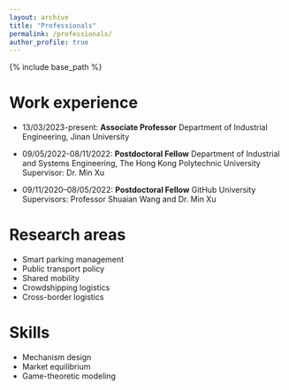 ```yaml
---
layout: archive
title: "Professionals"
permalink: /professionals/
author_profile: true
---
```


{% include base_path %}

Work experience
======
* 13/03/2023-present: **Associate Professor**
  Department of Industrial Engineering, Jinan University

* 09/05/2022-08/11/2022: **Postdoctoral Fellow**
  Department of Industrial and Systems Engineering, The Hong Kong Polytechnic University
  Supervisor: Dr. Min Xu

* 09/11/2020–08/05/2022: **Postdoctoral Fellow**
  GitHub University
  Supervisors: Professor Shuaian Wang and Dr. Min Xu

Research areas
======
* Smart parking management
* Public transport policy
* Shared mobility
* Crowdshipping logistics
* Cross-border logistics

Skills
======
* Mechanism design
* Market equilibrium 
* Game-theoretic modeling
